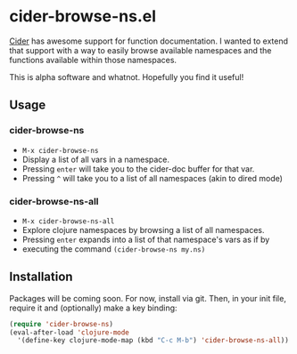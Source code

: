 # cider-browse-ns.el

[Cider](https://github.com/clojure-emacs/cider) has awesome support for function documentation. 
I wanted to extend that support with a way to easily browse available namespaces and the functions
available within those namespaces.

This is alpha software and whatnot. Hopefully you find it useful!

## Usage

### cider-browse-ns

* `M-x cider-browse-ns`
* Display a list of all vars in a namespace.
* Pressing `enter` will take you to the cider-doc buffer for that var.
* Pressing `^` will take you to a list of all namespaces (akin to dired mode)

### cider-browse-ns-all

* `M-x cider-browse-ns-all`
* Explore clojure namespaces by browsing a list of all namespaces.
* Pressing `enter` expands into a list of that namespace's vars as if by
* executing the command `(cider-browse-ns my.ns)`

## Installation

Packages will be coming soon. For now, install via git. Then, in your init file, require it and (optionally)
make a key binding:

```el
(require 'cider-browse-ns)
(eval-after-load 'clojure-mode
  '(define-key clojure-mode-map (kbd "C-c M-b") 'cider-browse-ns-all))
```
